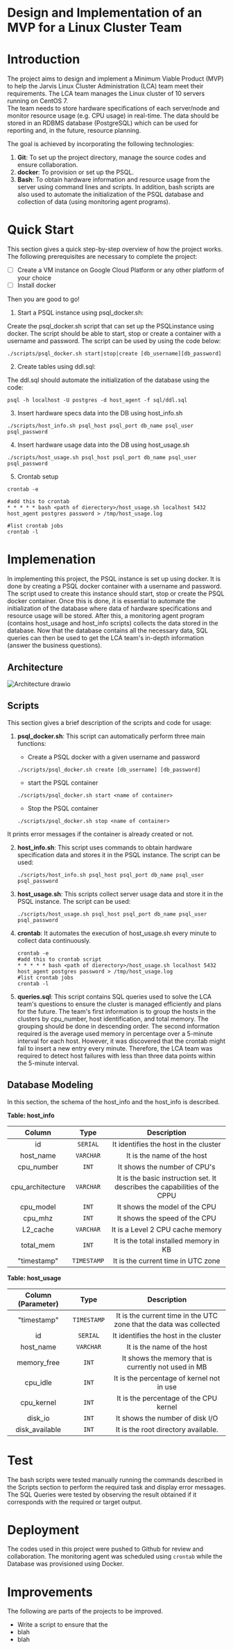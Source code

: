 # Design and Implementation of an MVP for a Linux Cluster Team 

# Introduction
The project aims to design and implement a Minimum Viable Product (MVP) to help the Jarvis Linux Cluster Administration (LCA) team meet their requirements. The LCA team manages the Linux cluster of 10 servers running on CentOS 7.  
The team needs to store hardware specifications of each server/node and monitor resource usage (e.g. CPU usage) in real-time. The data should be stored in an RDBMS database (PostgreSQL) which can be used for reporting and, in the future, resource planning.

The goal is achieved by incorporating the following technologies:
1. **Git**:  To set up the project directory, manage the source codes and ensure collaboration.
2. **docker**:  To provision or set up the PSQL.
3. **Bash**:  To obtain hardware information and resource usage from the server using command lines and scripts.  In addition, bash scripts are also used to automate the initialization of the PSQL database and collection of data (using monitoring agent programs).

# Quick Start
This section gives a quick step-by-step overview of how the project works. The following prerequisites are necessary to complete the project:

- [ ] Create a VM instance on Google Cloud Platform or any other platform of your choice
- [ ] Install docker

Then you are good to go!

1. Start a PSQL instance using psql_docker.sh:

Create the psql_docker.sh script that can set up the PSQLinstance using docker. The script should be able to start, stop or create a container with a username and password.
The script can be used by using the code below:
````
./scripts/psql_docker.sh start|stop|create [db_username][db_password]
````
2. Create tables using ddl.sql:

The ddl.sql should automate the initialization of the database using the code:
````
psql -h localhost -U postgres -d host_agent -f sql/ddl.sql
````

3. Insert hardware specs data into the DB using host_info.sh
````
./scripts/host_info.sh psql_host psql_port db_name psql_user psql_password
````

4. Insert hardware usage data into the DB using host_usage.sh
````
./scripts/host_usage.sh psql_host psql_port db_name psql_user psql_password
````

5. Crontab setup
````
crontab -e

#add this to crontab
* * * * * bash <path of dierectory>/host_usage.sh localhost 5432 host_agent postgres password > /tmp/host_usage.log

#list crontab jobs
crontab -l
````

# Implemenation
In implementing this project, the PSQL instance is set up using docker. It is done by creating a PSQL docker container with a username and password. The script used to create this instance should start, stop or create the PSQL docker container.
Once this is done, it is essential to automate the initialization of the database where data of hardware specifications and resource usage will be stored.
After this, a monitoring agent program (contains host_usage and host_info scripts) collects the data stored in the database.
Now that the database contains all the necessary data, SQL queries can then be used to get the LCA team's in-depth information (answer the business questions).

## Architecture
![Architecture drawio](https://user-images.githubusercontent.com/49398695/141383578-72c3a2c2-d7b2-45b6-b055-3b2eab3ad704.png)
## Scripts
This section gives a brief description of the scripts and code for usage:
1. **psql_docker.sh**: This script can automatically perform three main functions:

    - Create a PSQL docker with a given username and password
    ````
    ./scripts/psql_docker.sh create [db_username] [db_password]
    ```` 
    - start the PSQL container
    ```
    ./scripts/psql_docker.sh start <name of container>
    ```` 
    - Stop the PSQL container
    ```
    ./scripts/psql_docker.sh stop <name of container>
    ```` 
It prints error messages if the container is already created or not.

2. **host_info.sh**: This script uses commands to obtain hardware specification data and stores it in the PSQL instance. The script can be used:
    ````
   ./scripts/host_info.sh psql_host psql_port db_name psql_user psql_password
    ```` 
3. **host_usage.sh**: This scripts collect server usage data and store it in the PSQL instance. The script can be used:
    ````
   ./scripts/host_usage.sh psql_host psql_port db_name psql_user psql_password
    ````
4. **crontab**: It automates the execution of host_usage.sh every minute to collect data continuously.
    ````
    crontab -e
    #add this to crontab script
    * * * * * bash <path of dierectory>/host_usage.sh localhost 5432 host_agent postgres password > /tmp/host_usage.log
    #list crontab jobs
    crontab -l
    ````
5. **queries.sql**: This script contains SQL queries used to solve the LCA team's questions to ensure the cluster is managed efficiently and plans for the future.
   The team's first information is to group the hosts in the clusters by cpu_number, host identification, and total memory. The grouping should be done in descending order.
   The second information required is the average used memory in percentage over a 5-minute interval for each host. However, it was discovered that the crontab might fail to insert a new entry every minute. Therefore, the LCA team was required to detect host failures with less than three data points within the 5-minute interval.

## Database Modeling
In this section, the schema of the host_info and the host_info is described.

**Table: host_info**

| Column | Type| Description |
| :---: |  :---:|:---:|
| id   | `SERIAL`     | It identifies the host in the cluster    |
| host_name     | `VARCHAR`       | It is the name of the host       |
| cpu_number   | `INT`     | It shows the number of CPU's     |
| cpu_architecture    |  `VARCHAR`      | It is the basic instruction set. It describes the capabilities of the CPPU       |
| cpu_model   | `INT`     | It shows the model of the CPU    |
| cpu_mhz | `INT`     | It shows the speed of the CPU     |
| L2_cache     | `VARCHAR`       | It is a Level 2 CPU cache memory      |
| total_mem   | `INT`     | It is the total installed memory in KB   |
| "timestamp"     | `TIMESTAMP`      | It is the current time in UTC zone |

**Table: host_usage**

| Column (Parameter) | Type| Description |
| :---: |  :---:|:---:|
| "timestamp"     | `TIMESTAMP`      | It is the current time in the UTC zone that the data was collected|
| id   | `SERIAL`     | It identifies the host in the cluster   |
| host_name     | `VARCHAR`       | It is the name of the host       |
| memory_free   | `INT`     |It shows the memory that is currently not used in MB    |
| cpu_idle    |  `INT`      | It is the percentage of kernel not in use     |
| cpu_kernel   | `INT`     | It is the percentage of the CPU kernel    |
| disk_io     | `INT`       | It shows the number of disk I/O     |
| disk_available    | `INT`     | It is the root directory available.    |

# Test
The bash scripts were tested manually  running the commands described in the Scripts section to perform the required task and display error messages.
The SQL Queries were tested by observing the result obtained if it corresponds with the required or target output.

# Deployment
The codes used in this project were pushed to Github for review and collaboration.
The monitoring agent was scheduled using `crontab` while the Database was provisioned using Docker. 

# Improvements
The following are parts of the projects to be improved.
- Write a script to ensure that the
- blah
- blah